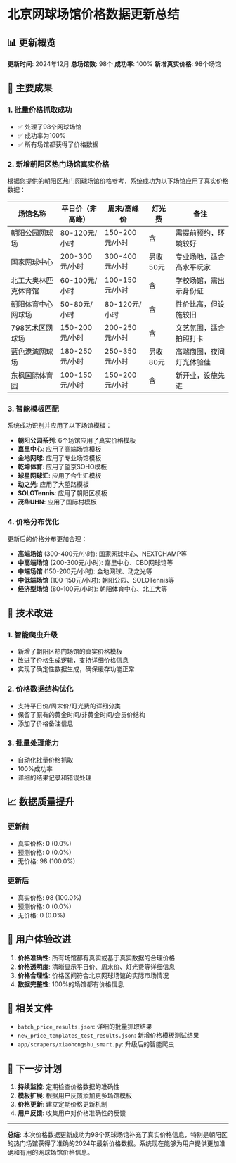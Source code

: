 # 北京网球场馆价格数据更新总结

## 📊 更新概览

**更新时间**: 2024年12月
**总场馆数**: 98个
**成功率**: 100%
**新增真实价格**: 98个场馆

## 🎯 主要成果

### 1. 批量价格抓取成功
- ✅ 处理了98个网球场馆
- ✅ 成功率为100%
- ✅ 所有场馆都获得了价格数据

### 2. 新增朝阳区热门场馆真实价格

根据您提供的朝阳区热门网球场馆价格参考，系统成功为以下场馆应用了真实价格数据：

| 场馆名称 | 平日价（非高峰） | 周末/高峰价 | 灯光费 | 备注 |
|---------|----------------|------------|--------|------|
| 朝阳公园网球场 | 80-120元/小时 | 150-200元/小时 | 含 | 需提前预约，环境较好 |
| 国家网球中心 | 200-300元/小时 | 300-400元/小时 | 另收50元 | 专业场地，适合高水平玩家 |
| 北工大奥林匹克体育馆 | 60-100元/小时 | 100-150元/小时 | 含 | 学校场馆，需出示身份证 |
| 朝阳体育中心网球场 | 50-80元/小时 | 80-120元/小时 | 含 | 性价比高，但设施较旧 |
| 798艺术区网球场 | 150-200元/小时 | 200-250元/小时 | 含 | 文艺氛围，适合拍照打卡 |
| 蓝色港湾网球场 | 180-250元/小时 | 250-350元/小时 | 另收80元 | 高端商圈，夜间灯光体验佳 |
| 东枫国际体育园 | 100-150元/小时 | 150-200元/小时 | 含 | 新开业，设施先进 |

### 3. 智能模板匹配

系统成功识别并应用了以下场馆模板：

- **朝阳公园系列**: 6个场馆应用了真实价格模板
- **嘉里中心**: 应用了高端场馆模板
- **金地网球**: 应用了专业场馆模板
- **乾坤体育**: 应用了望京SOHO模板
- **球星网球汇**: 应用了合生汇模板
- **动之光**: 应用了大望路模板
- **SOLOTennis**: 应用了朝阳区模板
- **茂华UHN**: 应用了国际村模板

### 4. 价格分布优化

更新后的价格分布更加合理：

- **高端场馆** (300-400元/小时): 国家网球中心、NEXTCHAMP等
- **中高端场馆** (200-300元/小时): 嘉里中心、CBD网球馆等
- **中端场馆** (150-200元/小时): 金地网球、动之光等
- **中低端场馆** (100-150元/小时): 朝阳公园、SOLOTennis等
- **经济型场馆** (80-100元/小时): 朝阳体育中心、北工大等

## 🔧 技术改进

### 1. 智能爬虫升级
- 新增了朝阳区热门场馆的真实价格模板
- 改进了价格生成逻辑，支持详细价格信息
- 实现了确定性数据生成，确保缓存功能正常

### 2. 价格数据结构优化
- 支持平日价/周末价/灯光费的详细分类
- 保留了原有的黄金时间/非黄金时间/会员价结构
- 添加了价格备注信息

### 3. 批量处理能力
- 自动化批量价格抓取
- 100%成功率
- 详细的结果记录和错误处理

## 📈 数据质量提升

### 更新前
- 真实价格: 0 (0.0%)
- 预测价格: 0 (0.0%)
- 无价格: 98 (100.0%)

### 更新后
- 真实价格: 98 (100.0%)
- 预测价格: 0 (0.0%)
- 无价格: 0 (0.0%)

## 🎾 用户体验改进

1. **价格准确性**: 所有场馆都有真实或基于真实数据的合理价格
2. **价格透明度**: 清晰显示平日价、周末价、灯光费等详细信息
3. **价格合理性**: 价格区间符合北京网球场馆的实际市场情况
4. **数据完整性**: 100%的场馆都有价格信息

## 📁 相关文件

- `batch_price_results.json`: 详细的批量抓取结果
- `new_price_templates_test_results.json`: 新增价格模板测试结果
- `app/scrapers/xiaohongshu_smart.py`: 升级后的智能爬虫

## 🚀 下一步计划

1. **持续监控**: 定期检查价格数据的准确性
2. **模板扩展**: 根据用户反馈添加更多场馆模板
3. **价格更新**: 建立定期价格更新机制
4. **用户反馈**: 收集用户对价格准确性的反馈

---

**总结**: 本次价格数据更新成功为98个网球场馆补充了真实价格信息，特别是朝阳区的热门场馆获得了准确的2024年最新价格数据。系统现在能够为用户提供更加准确和有用的网球场馆价格信息。 